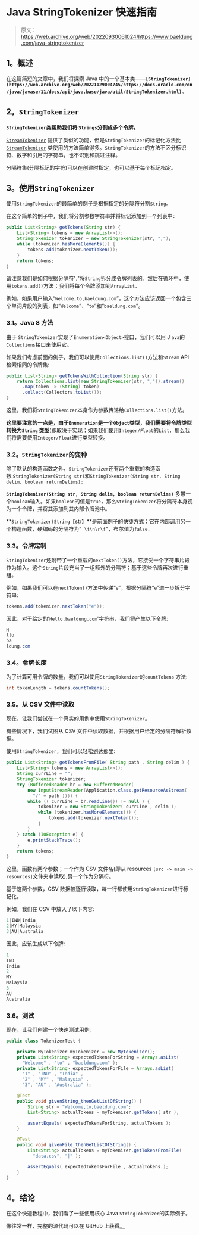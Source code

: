 # Java StringTokenizer 快速指南

> 原文：<https://web.archive.org/web/20220930061024/https://www.baeldung.com/java-stringtokenizer>

## 1。概述

在这篇简短的文章中，我们将探索 Java 中的一个基本类——**`[StringTokenizer](https://web.archive.org/web/20221129004745/https://docs.oracle.com/en/java/javase/11/docs/api/java.base/java/util/StringTokenizer.html)`**。

## 2。`StringTokenizer`

**`StringTokenizer`类帮助我们将 `Strings`分割成多个令牌。**

[`StreamTokenizer`](https://web.archive.org/web/20221129004745/https://docs.oracle.com/en/java/javase/11/docs/api/java.base/java/io/StreamTokenizer.html) 提供了类似的功能，但是`StringTokenizer`的标记化方法比 [`StreamTokenizer`](https://web.archive.org/web/20221129004745/https://docs.oracle.com/en/java/javase/11/docs/api/java.base/java/io/StreamTokenizer.html) 类使用的方法简单得多。`StringTokenizer`的方法不区分标识符、数字和引用的字符串，也不识别和跳过注释。

分隔符集(分隔标记的字符)可以在创建时指定，也可以基于每个标记指定。

## 3。使用`StringTokenizer`

使用`StringTokenizer`的最简单的例子是根据指定的分隔符分割`String`。

在这个简单的例子中，我们将分割参数字符串并将标记添加到一个列表中`:`

```java
public List<String> getTokens(String str) {
    List<String> tokens = new ArrayList<>();
    StringTokenizer tokenizer = new StringTokenizer(str, ",");
    while (tokenizer.hasMoreElements()) {
        tokens.add(tokenizer.nextToken());
    }
    return tokens;
} 
```

请注意我们是如何根据分隔符'`,`'将`String`拆分成令牌列表的。然后在循环中，使用`tokens.add()`方法；我们将每个令牌添加到`ArrayList.`

例如，如果用户输入“`Welcome,to,baeldung.com`”，这个方法应该返回一个包含三个单词片段的列表，如“`Welcome`”、“`to`”和“`baeldung.com`”。

### 3.1。Java 8 方法

由于 `StringTokenizer`实现了`Enumeration<Object>`接口，我们可以用 J `ava`的`Collections`接口来使用它。

如果我们考虑前面的例子，我们可以使用`Collections.list()`方法和`Stream` API 检索相同的令牌集:

```java
public List<String> getTokensWithCollection(String str) {
    return Collections.list(new StringTokenizer(str, ",")).stream()
      .map(token -> (String) token)
      .collect(Collectors.toList());
}
```

这里，我们将`StringTokenizer`本身作为参数传递给`Collections.list()`方法。

**这里要注意的一点是，由于`Enumeration`是一个`Object`类型，我们需要将令牌类型转换为`String` 类型**(即取决于实现；如果我们使用`Integer/Float`的`List`，那么我们将需要使用`Integer/Float`进行类型转换。

### 3.2。`StringTokenizer`的变种

除了默认的构造函数之外，`StringTokenizer`还有两个重载的构造函数:`StringTokenizer(String str)`和`StringTokenizer(String str, String delim, boolean returnDelims):`

**`StringTokenizer(String str, String delim, boolean returnDelims)`** 多带一个`boolean`输入。如果`boolean`的值是`true`，那么`StringTokenizer`将分隔符本身视为一个令牌，并将其添加到其内部令牌池中。

**`StringTokenizer(String`【str】**是前面例子的快捷方式；它在内部调用另一个构造函数，硬编码的分隔符为`” \t\n\r\f”`，布尔值为`false.`

### 3.3。令牌定制

`StringTokenizer`还附带了一个重载的`nextToken()`方法，它接受一个字符串片段作为输入。这个`String`片段充当了一组额外的分隔符；基于这些令牌再次进行重组。

例如，如果我们可以在`nextToken()`方法中传递“`e`”，根据分隔符“`e`”进一步拆分字符串:

```java
tokens.add(tokenizer.nextToken("e"));
```

因此，对于给定的'`Hello,baeldung.com`'字符串，我们将产生以下令牌:

```java
H
llo
ba
ldung.com
```

### 3.4。令牌长度

为了计算可用令牌的数量，我们可以使用`StringTokenizer`的`countTokens` 方法:

```java
int tokenLength = tokens.countTokens();
```

### 3.5。从 CSV 文件中读取

现在，让我们尝试在一个真实的用例中使用`StringTokenizer`。

有些情况下，我们试图从 CSV 文件中读取数据，并根据用户给定的分隔符解析数据。

使用`StringTokenizer`，我们可以轻松到达那里:

```java
public List<String> getTokensFromFile( String path , String delim ) {
    List<String> tokens = new ArrayList<>();
    String currLine = "";
    StringTokenizer tokenizer;
    try (BufferedReader br = new BufferedReader(
        new InputStreamReader(Application.class.getResourceAsStream( 
          "/" + path )))) {
        while (( currLine = br.readLine()) != null ) {
            tokenizer = new StringTokenizer( currLine , delim );
            while (tokenizer.hasMoreElements()) {
                tokens.add(tokenizer.nextToken());
            }
        }
    } catch (IOException e) {
        e.printStackTrace();
    }
    return tokens;
}
```

这里，函数有两个参数；一个作为 CSV 文件名(即从 resources `[src -> main -> resources]`文件夹中读取),另一个作为分隔符。

基于这两个参数，CSV 数据被逐行读取，每一行都使用`StringTokenizer`进行标记化。

例如，我们在 CSV 中放入了以下内容:

```java
1|IND|India
2|MY|Malaysia
3|AU|Australia
```

因此，应该生成以下令牌:

```java
1
IND
India
2
MY
Malaysia
3
AU
Australia
```

### 3.6。测试

现在，让我们创建一个快速测试用例:

```java
public class TokenizerTest {

    private MyTokenizer myTokenizer = new MyTokenizer();
    private List<String> expectedTokensForString = Arrays.asList(
      "Welcome" , "to" , "baeldung.com" );
    private List<String> expectedTokensForFile = Arrays.asList(
      "1" , "IND" , "India" , 
      "2" , "MY" , "Malaysia" , 
      "3", "AU" , "Australia" );

    @Test
    public void givenString_thenGetListOfString() {
        String str = "Welcome,to,baeldung.com";
        List<String> actualTokens = myTokenizer.getTokens( str );

        assertEquals( expectedTokensForString, actualTokens );
    }

    @Test
    public void givenFile_thenGetListOfString() {
        List<String> actualTokens = myTokenizer.getTokensFromFile( 
          "data.csv", "|" );

        assertEquals( expectedTokensForFile , actualTokens );
    }
}
```

## 4。结论

在这个快速教程中，我们看了一些使用核心 Java `StringTokenizer`的实际例子。

像往常一样，完整的源代码可以在 GitHub 上获得[。](https://web.archive.org/web/20221129004745/https://github.com/eugenp/tutorials/tree/master/core-java-modules/core-java-string-apis)